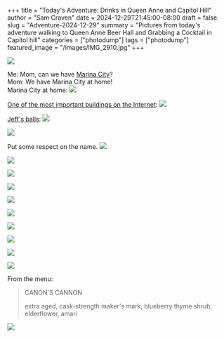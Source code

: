 +++
title = "Today's Adventure: Drinks in Queen Anne and Capitol Hill"
author = "Sam Craven"
date = 2024-12-29T21:45:00-08:00
draft = false
slug = "Adventure-2024-12-29"
summary = "Pictures from today's adventure walking to Queen Anne Beer Hall and Grabbing a Cocktail in Capitol hill"
categories = ["photodump"]
tags = ["photodump"]
featured_image = "/images/IMG_2910.jpg"
+++

[![](/images/IMG_2900.jpg)](/images/IMG_2900.jpg)

Me: Mom, can we have [Marina City](https://en.wikipedia.org/wiki/Marina_City)?  
Mom: We have Marina City at home!  
Marina City at home:
[![](/images/IMG_2901.jpg)](/images/IMG_2901.jpg)

[One of the most important buildings on the Internet](https://en.wikipedia.org/wiki/Westin_Building):
[![](/images/IMG_2902.jpg)](/images/IMG_2902.jpg)

[Jeff's balls](https://en.wikipedia.org/wiki/Amazon_Spheres):
[![](/images/IMG_2903.jpg)](/images/IMG_2903.jpg)

[![](/images/IMG_2904.jpg)](/images/IMG_2904.jpg)

Put some respect on the name.
[![](/images/IMG_2906.jpg)](/images/IMG_2906.jpg)

[![](/images/IMG_2908.jpg)](/images/IMG_2908.jpg)

[![](/images/IMG_2909.jpg)](/images/IMG_2909.jpg)

[![](/images/IMG_2910.jpg)](/images/IMG_2910.jpg)

[![](/images/IMG_2911.jpg)](/images/IMG_2911.jpg)

[![](/images/IMG_2914.jpg)](/images/IMG_2914.jpg)

[![](/images/IMG_2915.jpg)](/images/IMG_2915.jpg)

[![](/images/IMG_2916.jpg)](/images/IMG_2916.jpg)

[![](/images/IMG_2918.jpg)](/images/IMG_2918.jpg)

[![](/images/IMG_2920.jpg)](/images/IMG_2920.jpg)

From the menu:  
>CANON'S CANNON
>
>extra aged, cask-strength maker's mark, blueberry thyme shrub, elderflower, amari

[![](/images/IMG_2921.jpg)](/images/IMG_2921.jpg)